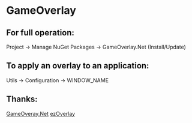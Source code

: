 # GameOverlay
## For full operation:
Project -> Manage NuGet Packages -> GameOverlay.Net (Install/Update) 
## To apply an overlay to an application:
Utils -> Configuration -> WINDOW_NAME 
## Thanks:
[GameOveray.Net](https://github.com/michel-pi/GameOverlay.Net)
[ezOverlay](https://github.com/Massivetwat/ezOverLay.dll)

